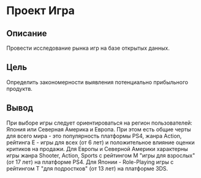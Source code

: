 # Проект Игра
## Описание
Провести исследование рынка игр на базе открытых данных.
## Цель
Определить закономерности выявления потенциально прибыльного продуктв.
## Вывод
При выборе игры следует ориентироваться на регион пользователей: Япония или Северная Америка и Европа.
При этом есть общие черты для всего мира - это популярность платформы PS4, жанра Action, рейтинга E - игры для всех (от 6 лет) и положительное влияние оценки критиков на продажи.
Для Европы и Северной Америки характерны игры жанра Shooter, Action, Sports с рейтингом M "игры для взрослых"(от 17 лет) на платформе PS4. Для Японии - Role-Playing игры с рейтингом T "для подростков" (от 13 лет) на платформе 3DS.
